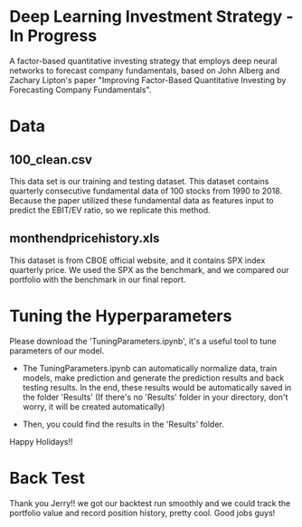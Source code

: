 # Deep Learning Investment Strategy - In Progress

A factor-based quantitative investing strategy that employs deep neural networks to forecast company fundamentals, based on John Alberg and Zachary Lipton's paper "Improving Factor-Based Quantitative Investing by Forecasting Company Fundamentals".


# Data 
## 100_clean.csv
This data set is our training and testing dataset. This dataset contains quarterly consecutive fundamental data of 100 stocks from 1990 to 2018. Because the paper utilized these fundamental data as features input to predict the EBIT/EV ratio, so we replicate this method. 

## monthendpricehistory.xls
This dataset is from CBOE official website, and it contains SPX index quarterly price. We used the SPX as the benchmark, and we compared our portfolio with the benchmark in our final report.


# Tuning the Hyperparameters

Please download the 'TuningParameters.ipynb', it's a useful tool to tune parameters of our model. 

* The TuningParameters.ipynb can automatically normalize data, train models, make prediction and generate the prediction results and back testing results. In the end, these results would be automatically saved in the folder 'Results' (If there's no 'Results' folder in your directory, don't worry, it will be created automatically)

* Then, you could find the results in the 'Results' folder.

Happy Holidays!!


# Back Test
Thank you Jerry!! we got our backtest run smoothly and we could track the portfolio value and record position history, pretty cool. Good jobs guys!

